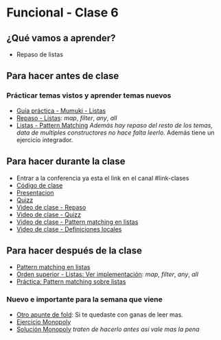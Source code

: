 # Funcional - Clase 6

## ¿Qué vamos a aprender?

* Repaso de listas

## Para hacer antes de clase

### Prácticar temas vistos y aprender temas nuevos
* [Guía práctica - Mumuki - Listas](https://mumuki.io/pdep-utn/lessons/695-programacion-funcional-listas)
* [Repaso - Listas](https://docs.google.com/document/d/1Rzsp5A46R_WdC-NJ6_SKrUrtZ6LmR5A52BazE9XPLIc/edit#): _map_, _filter_, _any_, _all_
* [Listas - Pattern Matching](https://docs.google.com/document/d/11C2UAbP70dP7sTID-ZxJm_a-5ypKxQUEuZr6GVk5yFI/edit#heading=h.cqu0iio54dpg) _Además hay repaso del resto de los temas, data de multiples constructores no hace falta leerlo_. Además tiene un ejercicio integrador.


## Para hacer durante la clase

* Entrar a la conferencia ya esta el link en el canal #link-clases
* [Código de clase](https://github.com/pdep-utn/sabados-tarde/blob/master/seguimiento/2020/funcional/practica/clase-6.hs)
* [Presentacion](https://docs.google.com/presentation/d/1r-ObVcz6rclZ05vRMR5Mfo1T0PUeQooXE4h3_vvTrEA)
* [Quizz](https://quizizz.com/join/quiz/5ec007a0591a5e001b72ede1/start)
* [Video de clase - Repaso](https://drive.google.com/file/d/1Y5NsrueikDsulO75cLSqnGrd_X-S24-u/view?usp=sharing)
* [Video de clase - Quizz](https://drive.google.com/file/d/1NkhyeBV-3Uqs87vdO2mYYuN3AQ-DxWhu/view?usp=sharing)
* [Video de clase - Pattern matching en listas](https://drive.google.com/open?id=1IwISfTex2H9ITEVKdcZ5XcXmwmo6-hlX)
* [Video de clase - Definiciones locales](https://drive.google.com/open?id=14rgc6_sP78DIbGyJDd2J1LIw32C9KoX8)

## Para hacer después de la clase

* [Pattern matching en listas](https://docs.google.com/document/d/11C2UAbP70dP7sTID-ZxJm_a-5ypKxQUEuZr6GVk5yFI/edit#heading=h.rkeb5q1444o5)
* [Orden superior - Listas: Ver implementación](https://docs.google.com/document/d/1Rzsp5A46R_WdC-NJ6_SKrUrtZ6LmR5A52BazE9XPLIc/edit#heading=h.1rnil5ezx59z): _map_, _filter_, _any_, _all_
* [Práctica: Pattern matching sobre listas](https://github.com/pdep-utn/sabados-tarde/blob/master/seguimiento/2019/funcional/practica/pattern-matching-listas.md)

### Nuevo e importante para la semana que viene
* [Otro apunte de fold](https://docs.google.com/document/d/1jSrU7lVMan4nbHBETGqvO5VpqJI0KXVWtH7fqnVASPU): Si te quedaste con ganas de leer mas.
* [Ejercicio Monopoly](https://docs.google.com/document/d/1EAN_RC2zngF1jiy4MGCuLvYQvr1euHj1Xx4ORiDh-nE)
* [Solución Monopoly](https://www.youtube.com/watch?v=lXsX8wsR7AI) _traten de hacerlo antes así vale mas la pena_